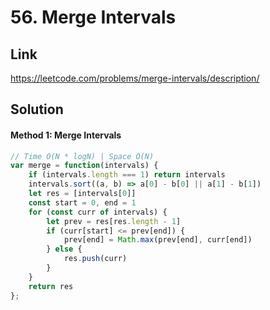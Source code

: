 # 56. Merge Intervals

## Link
https://leetcode.com/problems/merge-intervals/description/

## Solution
#### Method 1: Merge Intervals
```javascript
// Time O(N * logN) | Space O(N)
var merge = function(intervals) {
    if (intervals.length === 1) return intervals
    intervals.sort((a, b) => a[0] - b[0] || a[1] - b[1])
    let res = [intervals[0]]
    const start = 0, end = 1
    for (const curr of intervals) {
        let prev = res[res.length - 1]
        if (curr[start] <= prev[end]) {
            prev[end] = Math.max(prev[end], curr[end])
        } else {
            res.push(curr)
        }
    }
    return res
};
```
